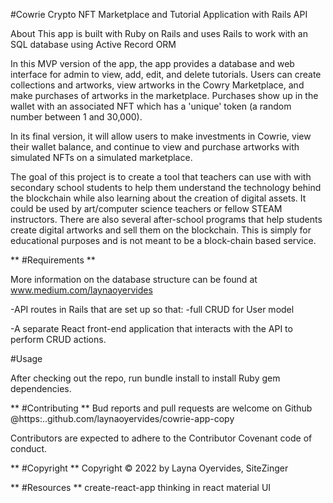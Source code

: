#Cowrie Crypto NFT Marketplace and Tutorial Application with Rails API 

About 
This app is built with Ruby on Rails and uses Rails to work with an SQL database using Active Record ORM

In this MVP version of the app, the app provides a database and web interface for admin to view, add, edit, and delete tutorials. Users can create collections and artworks, view artworks in the Cowry Marketplace, and make purchases of artworks in the marketplace. Purchases show up in the wallet with an associated NFT which has a 'unique' token (a random number between 1 and 30,000).

In its final version, it will allow users to make investments in Cowrie, view their wallet balance, and continue to view and purchase artworks with simulated NFTs on a simulated marketplace.

The goal of this project is to create a tool that teachers can use with with secondary school students to help them understand the technology behind the blockchain while also learning about the creation of digital assets. It could be used by art/computer science teachers or fellow STEAM instructors. There are also several after-school programs that help students create digital artworks and sell them on the blockchain. This is simply for educational purposes and is not meant to be a block-chain based service. 

** #Requirements ** 

More information on the database structure can be found at www.medium.com/laynaoyervides



-API routes in Rails that are set up so that: -full CRUD for User model

-A separate React front-end application that interacts with the API to perform CRUD actions.


#Usage 

After checking out the repo, run bundle install to install Ruby gem dependencies.

** #Contributing ** Bud reports and pull requests are welcome on Github @https:..github.com/laynaoyervides/cowrie-app-copy

Contributors are expected to adhere to the Contributor Covenant code of conduct.

** #Copyright ** Copyright © 2022 by Layna Oyervides, SiteZinger

** #Resources ** create-react-app thinking in react material UI
